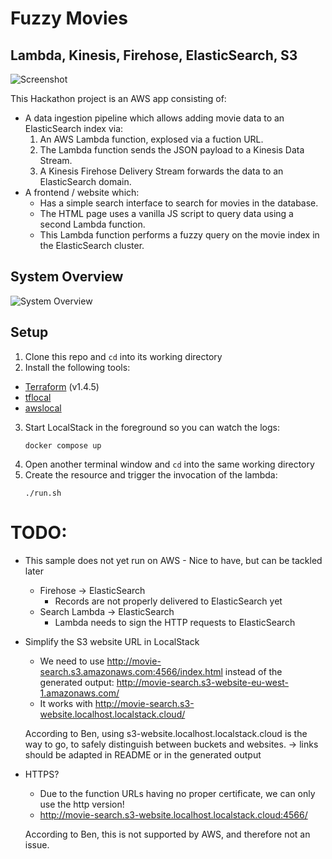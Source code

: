 # Fuzzy Movies
## Lambda, Kinesis, Firehose, ElasticSearch, S3
![Screenshot](./docs/screenshot.png)

This Hackathon project is an AWS app consisting of:
- A data ingestion pipeline which allows adding movie data to an ElasticSearch index via:
  1. An AWS Lambda function, explosed via a fuction URL.
  2. The Lambda function sends the JSON payload to a Kinesis Data Stream.
  3. A Kinesis Firehose Delivery Stream forwards the data to an ElasticSearch domain.
- A frontend / website which:
  - Has a simple search interface to search for movies in the database.
  - The HTML page uses a vanilla JS script to query data using a second Lambda function.
  - This Lambda function performs a fuzzy query on the movie index in the ElasticSearch cluster.

## System Overview
![System Overview](./docs/overview.drawio.png)

## Setup
1. Clone this repo and `cd` into its working directory
2. Install the following tools:
  - [Terraform](https://www.terraform.io/downloads) (v1.4.5)
  - [tflocal](https://github.com/localstack/terraform-local)
  - [awslocal](https://github.com/localstack/awscli-local)
3. Start LocalStack in the foreground so you can watch the logs:
   ```
   docker compose up
   ```
4. Open another terminal window and `cd` into the same working directory
5. Create the resource and trigger the invocation of the lambda:
   ```
   ./run.sh
   ```

# TODO:
- This sample does not yet run on AWS - Nice to have, but can be tackled later
  - Firehose -> ElasticSearch
    - Records are not properly delivered to ElasticSearch yet
  - Search Lambda -> ElasticSearch
    - Lambda needs to sign the HTTP requests to ElasticSearch
- Simplify the S3 website URL in LocalStack
  - We need to use http://movie-search.s3.amazonaws.com:4566/index.html instead of the generated output: http://movie-search.s3-website-eu-west-1.amazonaws.com/
  - It works with http://movie-search.s3-website.localhost.localstack.cloud/

  According to Ben, using s3-website.localhost.localstack.cloud is the way to go, to safely distinguish between buckets and websites.
    -> links should be adapted in README or in the generated output
- HTTPS?
  - Due to the function URLs having no proper certificate, we can only use the http version!
  - http://movie-search.s3-website.localhost.localstack.cloud:4566/

  According to Ben, this is not supported by AWS, and therefore not an issue.
